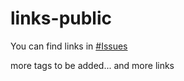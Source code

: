 # links-public

You can find links in [#Issues](https://github.com/gr4yt3x/links-public/issues/)

more tags to be added... and more links

